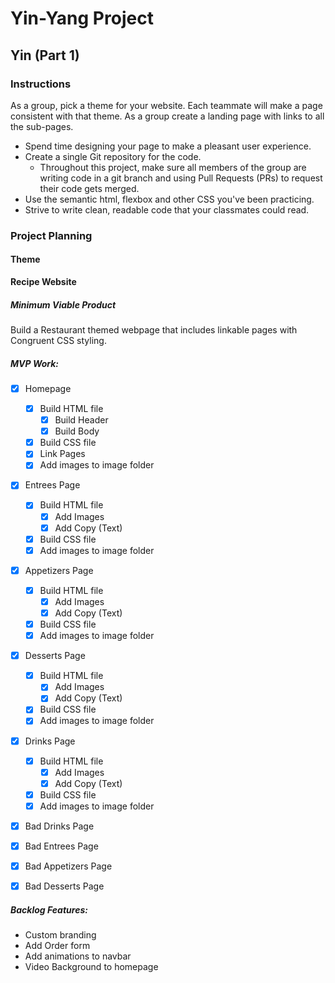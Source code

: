# Yin-Yang Project

## Yin (Part 1)

### Instructions

As a group, pick a theme for your website. Each teammate will make a page consistent with that theme. As a group create a landing page with links to all the sub-pages.

* Spend time designing your page to make a pleasant user experience.
* Create a single Git repository for the code.
  * Throughout this project, make sure all members of the group are writing code in a git branch and using Pull Requests (PRs) to request their code gets merged.
* Use the semantic html, flexbox and other CSS you've been practicing.
* Strive to write clean, readable code that your classmates could read.

### Project Planning

#### Theme

**Recipe Website**

##### Minimum Viable Product


Build a Restaurant themed webpage that includes linkable pages with Congruent CSS styling. 


##### MVP Work:

* [x] Homepage
  * [x] Build HTML file
    * [X] Build Header
    * [x] Build Body
  * [x] Build CSS file
  * [x] Link Pages
  * [x] Add images to image folder
* [x] Entrees Page
  * [x] Build HTML file
    * [x] Add Images
    * [x] Add Copy (Text)
  * [x] Build CSS file
  * [x] Add images to image folder
* [x] Appetizers Page
  * [x] Build HTML file
    * [x] Add Images
    * [x] Add Copy (Text)
  * [x] Build CSS file
  * [x] Add images to image folder
* [x] Desserts Page
  * [x] Build HTML file
    * [x] Add Images
    * [x] Add Copy (Text)
  * [x] Build CSS file
  * [x] Add images to image folder
* [x] Drinks Page
  * [x] Build HTML file
    * [x] Add Images
    * [x] Add Copy (Text)
  * [x] Build CSS file
  * [x] Add images to image folder
* [x] Bad Drinks Page
* [x] Bad Entrees Page
* [x] Bad Appetizers Page
* [x] Bad Desserts Page
  

##### Backlog Features:

* Custom branding
* Add Order form
* Add animations to navbar
* Video Background to homepage

